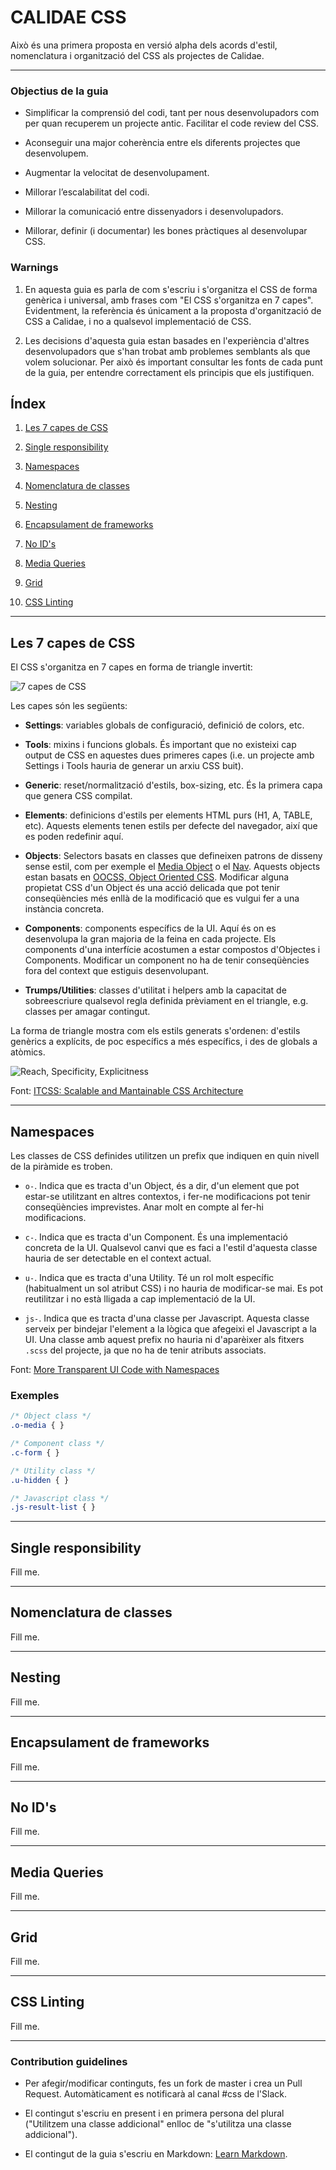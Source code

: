 # CALIDAE CSS #

Això és una primera proposta en versió alpha dels acords d'estil, nomenclatura i organització del CSS als projectes de Calidae.

***

### Objectius de la guia ###

* Simplificar la comprensió del codi, tant per nous desenvolupadors com per quan recuperem un projecte antic. Facilitar el code review del CSS.

* Aconseguir una major coherència entre els diferents projectes que desenvolupem.

* Augmentar la velocitat de desenvolupament.

* Millorar l’escalabilitat del codi.

* Millorar la comunicació entre dissenyadors i desenvolupadors.

* Millorar, definir (i documentar) les bones pràctiques al desenvolupar CSS.


### Warnings ###
1. En aquesta guia es parla de com s'escriu i s'organitza el CSS de forma genèrica i universal, amb frases com "El CSS s'organitza en 7 capes". Evidentment, la referència és únicament a la proposta d'organització de CSS a Calidae, i no a qualsevol implementació de CSS.

2. Les decisions d'aquesta guia estan basades en l'experiència d'altres desenvolupadors que s'han trobat amb problemes semblants als que volem solucionar. Per això és important consultar les fonts de cada punt de la guia, per entendre correctament els principis que els justifiquen.


## Índex ###

1. [Les 7 capes de CSS](#markdown-header-les-7-capes-de-css)

2. [Single responsibility](#markdown-header-single-responsibility)

3. [Namespaces](#markdown-header-namespaces)

4. [Nomenclatura de classes](#markdown-header-nomenclatura-de-classes)

5. [Nesting](#markdown-header-nesting)

6. [Encapsulament de frameworks](#markdown-header-encapsulament-de-frameworks)

7. [No ID's](#markdown-header-no-id)

8. [Media Queries](#markdown-header-media-queries)

9. [Grid](#markdown-header-grid)

10. [CSS Linting](#markdown-header-css-linting)

***

## Les 7 capes de CSS
El CSS s'organitza en 7 capes en forma de triangle invertit:

![7 capes de CSS](images/itcss.png)

Les capes són les següents:

* **Settings**: variables globals de configuració, definició de colors, etc.

* **Tools**: mixins i funcions globals. És important que no existeixi cap output de CSS en aquestes dues primeres capes (i.e. un projecte amb Settings i Tools hauria de generar un arxiu CSS buit).

* **Generic**: reset/normalització d'estils, box-sizing, etc. És la primera capa que genera CSS compilat.

* **Elements**: definicions d'estils per elements HTML purs (H1, A, TABLE, etc). Aquests elements tenen estils per defecte del navegador, així que es poden redefinir aquí.

* **Objects**: Selectors basats en classes que defineixen patrons de disseny sense estil, com per exemple el [Media Object](http://www.stubbornella.org/content/2010/06/25/the-media-object-saves-hundreds-of-lines-of-code/) o el [Nav](https://csswizardry.com/2011/09/the-nav-abstraction/). Aquests objects estan basats en [OOCSS, Object Oriented CSS](https://www.smashingmagazine.com/2011/12/an-introduction-to-object-oriented-css-oocss/). Modificar alguna propietat CSS d'un Object és una acció delicada que pot tenir conseqüències més enllà de la modificació que es vulgui fer a una instància concreta.

* **Components**: components específics de la UI. Aquí és on es desenvolupa la gran majoria de la feina en cada projecte. Els components d'una interfície acostumen a estar compostos d'Objectes i Components. Modificar un component no ha de tenir conseqüències fora del context que estiguis desenvolupant.

* **Trumps/Utilities**: classes d'utilitat i helpers amb la capacitat de sobreescriure qualsevol regla definida prèviament en el triangle, e.g. classes per amagar contingut.

La forma de triangle mostra com els estils generats s'ordenen: d'estils genèrics a explícits, de poc específics a més específics, i des de globals a atòmics.

![Reach, Specificity, Explicitness](images/itcss-2.png)

Font: [ITCSS: Scalable and Mantainable CSS Architecture](https://www.xfive.co/blog/itcss-scalable-maintainable-css-architecture/)



***
## Namespaces 
Les classes de CSS definides utilitzen un prefix que indiquen en quin nivell de la piràmide es troben.

* `o-`. Indica que es tracta d'un Object, és a dir, d'un element que pot estar-se utilitzant en altres contextos, i fer-ne modificacions pot tenir conseqüències imprevistes. Anar molt en compte al fer-hi modificacions.

* `c-`. Indica que es tracta d'un Component. És una implementació concreta de la UI. Qualsevol canvi que es faci a l'estil d'aquesta classe hauria de ser detectable en el context actual.

* `u-`. Indica que es tracta d'una Utility. Té un rol molt específic (habitualment un sol atribut CSS) i no hauria de modificar-se mai. Es pot reutilitzar i no està lligada a cap implementació de la UI.

* `js-`. Indica que es tracta d'una classe per Javascript. Aquesta classe serveix per bindejar l'element a la lògica que afegeixi el Javascript a la UI. Una classe amb aquest prefix no hauria ni d'aparèixer als fitxers `.scss` del projecte, ja que no ha de tenir atributs associats.

Font: [More Transparent UI Code with Namespaces](https://csswizardry.com/2015/03/more-transparent-ui-code-with-namespaces/)


### Exemples

```css
/* Object class */
.o-media { }

/* Component class */
.c-form { }

/* Utility class */
.u-hidden { }

/* Javascript class */
.js-result-list { }
```




***
## Single responsibility 
Fill me.


***
## Nomenclatura de classes
Fill me.



***
## Nesting 
Fill me.


***
## Encapsulament de frameworks 
Fill me.


***
## No ID's 
Fill me.


***
## Media Queries 
Fill me.


***
## Grid 
Fill me.



***
## CSS Linting 
Fill me.


***
### Contribution guidelines ###

* Per afegir/modificar continguts, fes un fork de master i crea un Pull Request. Automàticament es notificarà al canal #css de l'Slack.

* El contingut s'escriu en present i en primera persona del plural ("Utilitzem una classe addicional" enlloc de "s'utilitza una classe addicional").

* El contingut de la guia s'escriu en Markdown: [Learn Markdown](https://bitbucket.org/tutorials/markdowndemo).
